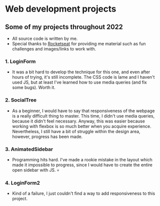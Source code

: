 # Web development projects
## Some of my projects throughout 2022

* All source code is written by me.
* Special thanks to [Rocketseat](https://github.com/Rocketseat) for providing me material such as fun challenges and images/links to work with.

### 1. LoginForm
* It was a bit hard to develop the technique for this one, and even after hours of trying, it's still incomplete. The CSS code is lame and I haven't used JS, but at least I've learned how to use media queries (and fix some bugs). Worth it.

### 2. SocialTree
* As a beginner, I would have to say that responsiveness of the webpage is a really difficult thing to master. This time, I didn't use media queries, because it didn't feel necessary. Anyway, this was easier because working with flexbox is so much better when you acquire experience. Nevertheless, I still have a bit of struggle within the design area, however, progress has been made.

### 3. AnimatedSidebar
* Programming hits hard. I've made a rookie mistake in the layout which made it impossible to progress, since I would have to create the entire open sidebar with JS. 💀

### 4. LoginForm2
* Kind of a failure, I just couldn't find a way to add responsiveness to this project.
